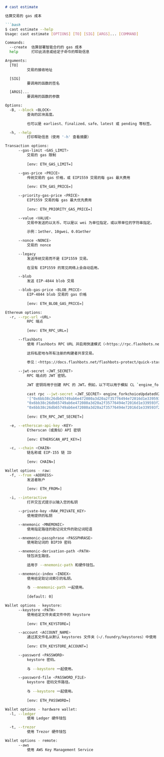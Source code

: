 ```markdown
# cast estimate

估算交易的 gas 成本

```bash
$ cast estimate --help
Usage: cast estimate [OPTIONS] [TO] [SIG] [ARGS]... [COMMAND]

Commands:
  --create  估算部署智能合约的 gas 成本
  help      打印此消息或给定子命令的帮助信息

Arguments:
  [TO]
          交易的接收地址

  [SIG]
          要调用的函数的签名

  [ARGS]...
          要调用的函数的参数

Options:
  -B, --block <BLOCK>
          查询的区块高度。
          
          也可以是 earliest、finalized、safe、latest 或 pending 等标签。

  -h, --help
          打印帮助信息（使用 '-h' 查看摘要）

Transaction options:
      --gas-limit <GAS_LIMIT>
          交易的 gas 限制
          
          [env: ETH_GAS_LIMIT=]

      --gas-price <PRICE>
          传统交易的 gas 价格，或 EIP1559 交易的每 gas 最大费用
          
          [env: ETH_GAS_PRICE=]

      --priority-gas-price <PRICE>
          EIP1559 交易的每 gas 最大优先费用
          
          [env: ETH_PRIORITY_GAS_PRICE=]

      --value <VALUE>
          交易中发送的以太币，可以是以 wei 为单位指定，或以带单位的字符串指定。
          
          示例：1ether、10gwei、0.01ether

      --nonce <NONCE>
          交易的 nonce

      --legacy
          发送传统交易而不是 EIP1559 交易。
          
          在没有 EIP1559 的常见网络上会自动启用。

      --blob
          发送 EIP-4844 blob 交易

      --blob-gas-price <BLOB_PRICE>
          EIP-4844 blob 交易的 gas 价格
          
          [env: ETH_BLOB_GAS_PRICE=]

Ethereum options:
  -r, --rpc-url <URL>
          RPC 端点
          
          [env: ETH_RPC_URL=]

      --flashbots
          使用 Flashbots RPC URL 并启用快速模式（<https://rpc.flashbots.net/fast>）。
          
          这将私密地与所有注册的构建者共享交易。
          
          参见：<https://docs.flashbots.net/flashbots-protect/quick-start#faster-transactions>

      --jwt-secret <JWT_SECRET>
          RPC 端点的 JWT 密钥。
          
          JWT 密钥将用于创建 RPC 的 JWT。例如，以下可以用于模拟 CL `engine_forkchoiceUpdated` 调用：
          
          cast rpc --jwt-secret <JWT_SECRET> engine_forkchoiceUpdatedV2
          '["0x6bb38c26db65749ab6e472080a3d20a2f35776494e72016d1e339593f21c59bc",
          "0x6bb38c26db65749ab6e472080a3d20a2f35776494e72016d1e339593f21c59bc",
          "0x6bb38c26db65749ab6e472080a3d20a2f35776494e72016d1e339593f21c59bc"]'
          
          [env: ETH_RPC_JWT_SECRET=]

  -e, --etherscan-api-key <KEY>
          Etherscan（或类似）API 密钥
          
          [env: ETHERSCAN_API_KEY=]

  -c, --chain <CHAIN>
          链名称或 EIP-155 链 ID
          
          [env: CHAIN=]

Wallet options - raw:
  -f, --from <ADDRESS>
          发送者账户
          
          [env: ETH_FROM=]

  -i, --interactive
          打开交互式提示以输入您的私钥

      --private-key <RAW_PRIVATE_KEY>
          使用提供的私钥

      --mnemonic <MNEMONIC>
          使用指定路径的助记词文件的助记词短语

      --mnemonic-passphrase <PASSPHRASE>
          使用助记词的 BIP39 密码

      --mnemonic-derivation-path <PATH>
          钱包派生路径。
          
          适用于 --mnemonic-path 和硬件钱包。

      --mnemonic-index <INDEX>
          使用给定助记词索引的私钥。
          
          与 --mnemonic-path 一起使用。
          
          [default: 0]

Wallet options - keystore:
      --keystore <PATH>
          使用给定文件夹或文件中的 keystore
          
          [env: ETH_KEYSTORE=]

      --account <ACCOUNT_NAME>
          通过其文件名从默认 keystores 文件夹（~/.foundry/keystores）中使用 keystore
          
          [env: ETH_KEYSTORE_ACCOUNT=]

      --password <PASSWORD>
          keystore 密码。
          
          与 --keystore 一起使用。

      --password-file <PASSWORD_FILE>
          keystore 密码文件路径。
          
          与 --keystore 一起使用。
          
          [env: ETH_PASSWORD=]

Wallet options - hardware wallet:
  -l, --ledger
          使用 Ledger 硬件钱包

  -t, --trezor
          使用 Trezor 硬件钱包

Wallet options - remote:
      --aws
          使用 AWS Key Management Service
```